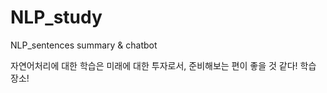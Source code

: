 # NLP_study
NLP_sentences summary &amp; chatbot

자연어처리에 대한 학습은 미래에 대한 투자로서, 준비해보는 편이 좋을 것 같다!
학습 장소!
